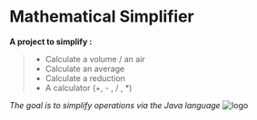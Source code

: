 ﻿# Mathematical Simplifier
 
**A project to simplify  :**
> - Calculate a volume / an air 
> - Calculate an average 
> - Calculate a reduction 
> - A calculator (+, - , / , *)

*The goal is to simplify operations via the Java language*
![logo](https://user-images.githubusercontent.com/47704223/128952330-d92597d7-9cda-498a-8bd8-eca54de89661.png)



